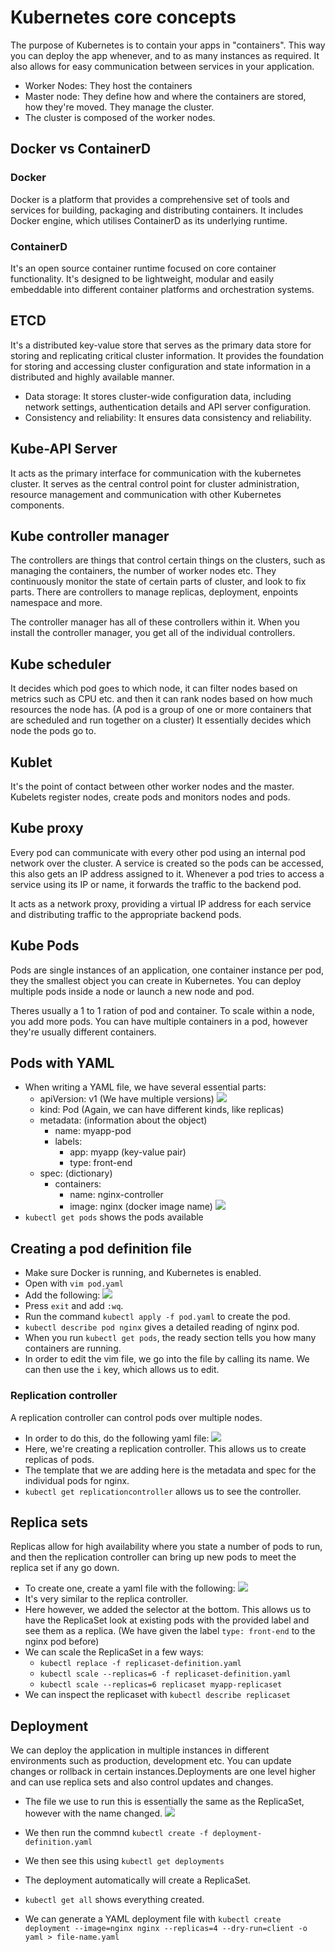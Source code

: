 # Kubernetes core concepts
The purpose of Kubernetes is to contain your apps in "containers". This way you can deploy the app whenever, and to as many instances as required. It also allows for easy communication between services in your application. 
- Worker Nodes: They host the containers
- Master node: They define how and where the containers are stored, how they're moved. They manage the cluster.
- The cluster is composed of the worker nodes.

## Docker vs ContainerD
### Docker
Docker is a platform that provides a comprehensive set of tools and services for building, packaging and distributing containers. It includes Docker engine, which utilises ContainerD as its underlying runtime.

### ContainerD
It's an open source container runtime focused on core container functionality. It's designed to be lightweight, modular and easily embeddable into different container platforms and orchestration systems. 

## ETCD
It's a distributed key-value store that serves as the primary data store for storing and replicating critical cluster information. It provides the foundation for storing and accessing cluster configuration and state information in a distributed and highly available manner. 

- Data storage: It stores cluster-wide configuration data, including network settings, authentication details and API server configuration. 
- Consistency and reliability: It ensures data consistency and reliability.

## Kube-API Server
It acts as the primary interface for communication with the kubernetes cluster. It serves as the central control point for cluster administration, resource management and communication with other Kubernetes components. 

## Kube controller manager
The controllers are things that control certain things on the clusters, such as managing the containers, the number of worker nodes etc. They continuously monitor the state of certain parts of cluster, and look to fix parts. There are controllers to manage replicas, deployment, enpoints namespace and more. 

The controller manager has all of these controllers within it. When you install the controller manager, you get all of the individual controllers. 

## Kube scheduler
It decides which pod goes to which node, it can filter nodes based on metrics such as CPU etc. and then it can rank nodes based on how much resources the node has. (A pod is a group of one or more containers that are scheduled and run together on a cluster) It essentially decides which node the pods go to. 

## Kublet
It's the point of contact between other worker nodes and the master. Kubelets register nodes, create pods and monitors nodes and pods.

## Kube proxy
Every pod can communicate with every other pod using an internal pod network over the cluster. A service is created so the pods can be accessed, this also gets an IP address assigned to it. Whenever a pod tries to access a service using its IP or name, it forwards the traffic to the backend pod.

It acts as a network proxy, providing a virtual IP address for each service and distributing traffic to the appropriate backend pods. 

## Kube Pods
Pods are single instances of an application, one container instance per pod, they the smallest object you can create in Kubernetes. You can deploy multiple pods inside a node or launch a new node and pod.

Theres usually a 1 to 1 ration of pod and container. To scale within a node, you add more pods. You can have multiple containers in a pod, however they're usually different containers. 

## Pods with YAML
- When writing a YAML file, we have several essential parts:
    - apiVersion: v1 (We have multiple versions)
    ![](1.1.png)
    - kind: Pod (Again, we can have different kinds, like replicas)
    - metadata: (information about the object)
        - name: myapp-pod
        - labels:
            - app: myapp (key-value pair)
            - type: front-end
    - spec: (dictionary)
        - containers: 
            - name: nginx-controller
            - image: nginx (docker image name)
![](1.2.png)
- `kubectl get pods` shows the pods available

## Creating a pod definition file
- Make sure Docker is running, and Kubernetes is enabled.
- Open with `vim pod.yaml`
- Add the following:
![](1.3.png)
- Press `exit` and add `:wq`.
- Run the command `kubectl apply -f pod.yaml` to create the pod.
- `kubectl describe pod nginx` gives a detailed reading of nginx pod.
- When you run `kubectl get pods`, the ready section tells you how many containers are running. 
- In order to edit the vim file, we go into the file by calling its name. We can then use the `i` key, which allows us to edit.

### Replication controller
A replication controller can control pods over multiple nodes.

- In order to do this, do the following yaml file:
![](1.4.png)
- Here, we're creating a replication controller. This allows us to create replicas of pods.
- The template that we are adding here is the metadata and spec for the individual pods for nginx.
- `kubectl get replicationcontroller` allows us to see the controller. 

## Replica sets
Replicas allow for high availability where you state a number of pods to run, and then the replication controller can bring up new pods to meet the replica set if any go down.

- To create one, create a yaml file with the following:
![](1.5.png)
- It's very similar to the replica controller.
- Here however, we added the selector at the bottom. This allows us to have the ReplicaSet look at existing pods with the provided label and see them as a replica. (We have given the label `type: front-end` to the nginx pod before)
- We can scale the ReplicaSet in a few ways:
    - `kubectl replace -f replicaset-definition.yaml`
    - `kubectl scale --replicas=6 -f replicaset-definition.yaml`
    - `kubectl scale --replicas=6 replicaset myapp-replicaset`
- We can inspect the replicaset with `kubectl describe replicaset`

## Deployment
We can deploy the application in multiple instances in different environments such as production, development etc. You can update changes or rollback in certain instances.Deployments are one level higher and can use replica sets and also control updates and changes. 
- The file we use to run this is essentially the same as the ReplicaSet, however with the name changed.
![](1.6.png)
- We then run the commnd `kubectl create -f deployment-definition.yaml`
- We then see this using `kubectl get deployments`
- The deployment automatically will create a ReplicaSet. 
- `kubectl get all` shows everything created. 

- We can generate a YAML deployment file with `kubectl create deployment --image=nginx nginx --replicas=4 --dry-run=client -o yaml > file-name.yaml`
